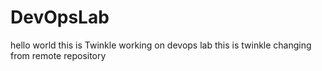 # DevOpsLab
hello world 
this is Twinkle working on devops lab
this is twinkle changing from remote repository

